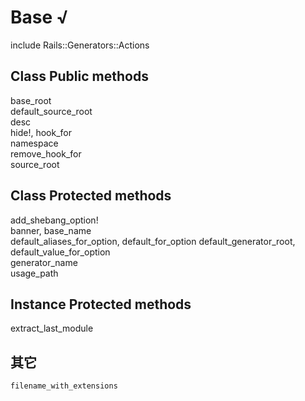 # Base √

include Rails::Generators::Actions

## Class Public methods

base_root  
default_source_root  
desc  
hide!, hook_for  
namespace  
remove_hook_for  
source_root

## Class Protected methods

add_shebang_option!  
banner, base_name  
default_aliases_for_option, default_for_option   default_generator_root, default_value_for_option  
generator_name  
usage_path

## Instance Protected methods

extract_last_module

## 其它

```
filename_with_extensions
```
